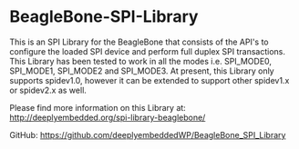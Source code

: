 # BeagleBone-SPI-Library

This is an SPI Library for the BeagleBone that consists of the API's to configure the loaded SPI device and perform full duplex SPI transactions. This Library has been tested to work in all the modes i.e. SPI_MODE0, SPI_MODE1, SPI_MODE2 and SPI_MODE3. At present, this Library only supports spidev1.0, however it can be extended to support other spidev1.x or spidev2.x as well.

Please find more information on this Library at: http://deeplyembedded.org/spi-library-beaglebone/

GitHub: https://github.com/deeplyembeddedWP/BeagleBone_SPI_Library
